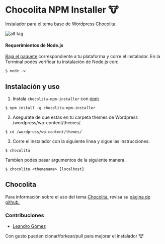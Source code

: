 # Chocolita NPM Installer 🐮
Instalador para el tema base de Wordpress [Chocolita.](https://github.com/monchitonet/Chocolita)

![alt tag](https://raw.githubusercontent.com/kikeonline/chocolita-npm-installer/master/screen.gif)

#### Requerimientos de Node.js
[Baja el paquete](https://nodejs.org/en/download/) correspondiente a tu plataforma y corre el instalador. En la Terminal podés verificar tu instalación de Node.js con:
```shell
$ node -v
```

## Instalación y uso
1. Instala `chocolita-npm-installer` con [npm](https://www.npmjs.com/)
  ```shell
  $ npm install -g chocolita-npm-installer
  ```
2. Asegurate de que estas en tu carpeta themes de Wordpress /wordpress/wp-content/themes/.
  ```shell
  $ cd /wordpress/wp-content/themes/
  ```
  
3. Corre el instalador con la siguiente linea y sigue las instrucciones.
  ```shell
  $ chocolita
  ```
  
Tambien podes pasar argumentos de la siguiente manera.
  ```shell
  $ chocolita <themename> [localhost]
  ```
  
## Chocolita
Para información sobre el uso del tema [Chocolita.](https://github.com/monchitonet/Chocolita) revisa su [página de github.](https://github.com/monchitonet/Chocolita)

### Contribuciones
- [Leandro Gómez](https://github.com/leogg)

Con gusto pueden clonar/forkear/pull para mejorar el instalador 🐮
